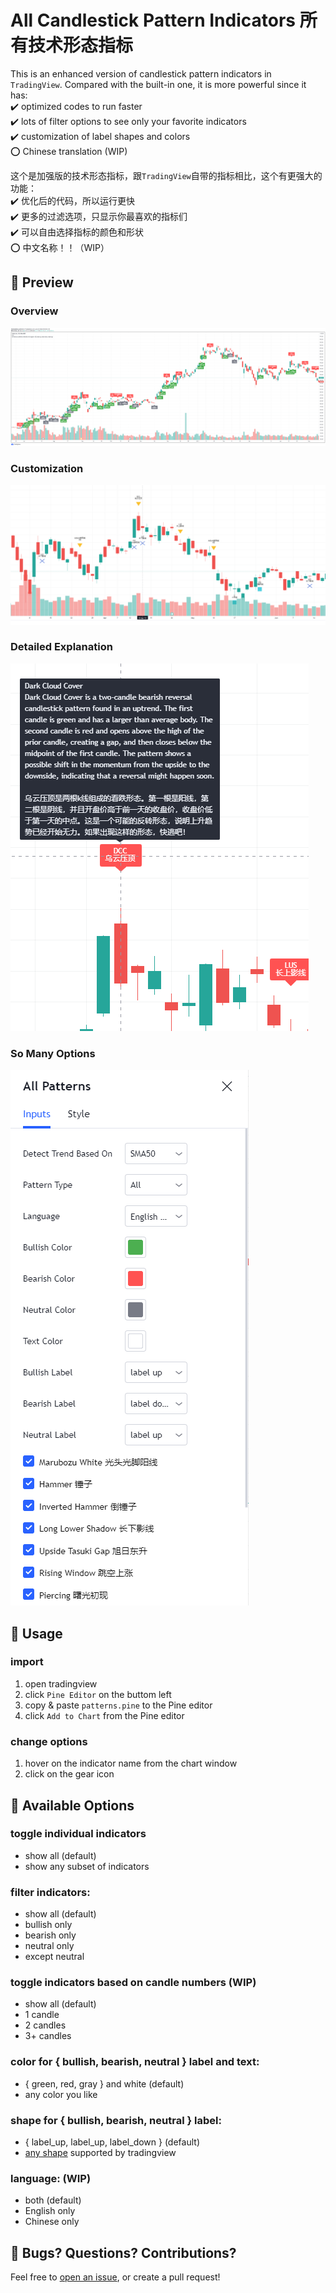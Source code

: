 # All Candlestick Pattern Indicators 所有技术形态指标
This is an enhanced version of candlestick pattern indicators in `TradingView`. Compared with the built-in one, it is more powerful since it has:  
✔️ optimized codes to run faster  
✔️ lots of filter options to see only your favorite indicators  
✔️ customization of label shapes and colors  
⭕ Chinese translation (WIP)  


这个是加强版的技术形态指标，跟`TradingView`自带的指标相比，这个有更强大的功能：  
✔️ 优化后的代码，所以运行更快  
✔️ 更多的过滤选项，只显示你最喜欢的指标们  
✔️ 可以自由选择指标的颜色和形状  
⭕ 中文名称！！（WIP）  

## 🚀 Preview
### Overview
![all](img/all.png)

### Customization
![custom](img/custom.png)

### Detailed Explanation
![text](img/text.png)
### So Many Options
![options](img/options.png)

## 🚀 Usage
### import
1) open tradingview
2) click `Pine Editor` on the buttom left
3) copy & paste `patterns.pine` to the Pine editor
4) click `Add to Chart` from the Pine editor

### change options
1) hover on the indicator name from the chart window  
2) click on the gear icon 

## 🚀 Available Options
### toggle individual indicators
  - show all (default)
  - show any subset of indicators

### filter indicators:
  - show all (default)
  - bullish only
  - bearish only
  - neutral only
  - except neutral
### toggle indicators based on candle numbers (WIP)
  - show all (default)  
  - 1 candle
  - 2 candles
  - 3+ candles
### color for { bullish, bearish, neutral } label and text:
  - { green, red, gray } and white (default)
  - any color you like
### shape for { bullish, bearish, neutral } label:
  - { label_up, label_up, label_down } (default)
  - [any shape](https://www.tradingview.com/pine-script-docs/en/v4/essential/Drawings.html?highlight=style_label_down#label-styles) supported by tradingview

### language: (WIP)
  - both (default)
  - English only
  - Chinese only
## 🚀 Bugs? Questions? Contributions?
Feel free to [open an issue](https://github.com/shunjizhan/react-folder-tree/issues), or create a pull request!